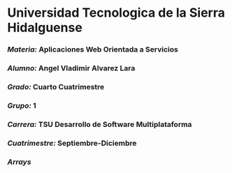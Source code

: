 # **Universidad Tecnologica de la Sierra Hidalguense** 

### *Materia:* Aplicaciones Web Orientada a Servicios


### *Alumno:* Angel Vladimir Alvarez Lara

### *Grado:* Cuarto Cuatrimestre     

### *Grupo:* 1

### *Carrera:* TSU Desarrollo de Software Multiplataforma 

### *Cuatrimestre:* Septiembre-Diciembre 

### *Arrays*